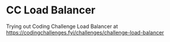 # CC Load Balancer

Trying out Coding Challenge Load Balancer at https://codingchallenges.fyi/challenges/challenge-load-balancer